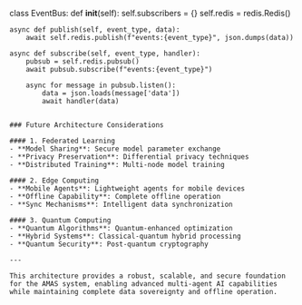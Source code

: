 class EventBus:
    def __init__(self):
        self.subscribers = {}
        self.redis = redis.Redis()
    
    async def publish(self, event_type, data):
        await self.redis.publish(f"events:{event_type}", json.dumps(data))
    
    async def subscribe(self, event_type, handler):
        pubsub = self.redis.pubsub()
        await pubsub.subscribe(f"events:{event_type}")
        
        async for message in pubsub.listen():
            data = json.loads(message['data'])
            await handler(data)
```

### Future Architecture Considerations

#### 1. Federated Learning
- **Model Sharing**: Secure model parameter exchange
- **Privacy Preservation**: Differential privacy techniques
- **Distributed Training**: Multi-node model training

#### 2. Edge Computing
- **Mobile Agents**: Lightweight agents for mobile devices
- **Offline Capability**: Complete offline operation
- **Sync Mechanisms**: Intelligent data synchronization

#### 3. Quantum Computing
- **Quantum Algorithms**: Quantum-enhanced optimization
- **Hybrid Systems**: Classical-quantum hybrid processing
- **Quantum Security**: Post-quantum cryptography

---

This architecture provides a robust, scalable, and secure foundation for the AMAS system, enabling advanced multi-agent AI capabilities while maintaining complete data sovereignty and offline operation.
